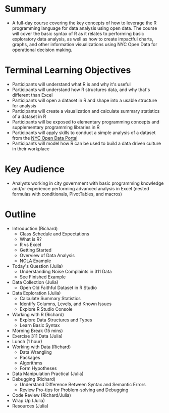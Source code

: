 # Summary
+ A full-day course covering the key concepts of how to leverage the R programming language for data analysis using open data. The course will cover the basic syntax of R as it relates to performing basic exploratory data analysis, as well as how to create impactful charts, graphs, and other information visualizations using NYC Open Data for operational decision making.

# Terminal Learning Objectives
+ Participants will understand what R is and why it's useful
+ Participants will understand how R structures data, and why that's different than Excel
+ Participants will open a dataset in R and shape into a usable structure for analysis
+ Participants will create a visualization and calculate summary statistics of a dataset in R
+ Participants will be exposed to elementary programming concepts and supplementary programming libraries in R
+ Participants will apply skills to conduct a simple analysis of a dataset from the [NYC Open Data Portal](http://opendata.cityofnewyork.us/)
+ Participants will model how R can be used to build a data driven culture in their workplace

# Key Audience
+ Analysts working in city government with basic programming knowledge and/or experience performing advanced analysis in Excel (nested formulas with conditionals, PivotTables, and macros)

# Outline
+ Introduction (Richard)
  + Class Schedule and Expectations
  + What is R?
  + R vs Excel
  + Getting Started
  + Overview of Data Analysis
  + NOLA Example
+ Today's Question (Julia)
  + Understanding Noise Complaints in 311 Data
  + See Finished Example
+ Data Collection (Julia)
  + Open Old Faithful Dataset in R Studio
+ Data Exploration (Julia)
  + Calculate Summary Statistics
  + Identify Columns, Levels, and Known Issues
  + Explore R Studio Console
+ Working with R (Richard)
  + Explore Data Structures and Types
  + Learn Basic Syntax
+ Morning Break (15 mins)
+ Exercise 311 Data (Julia)
+ Lunch (1 hour)
+ Working with Data (Richard)
  + Data Wrangling
  + Packages 
  + Algorithms
  + Form Hypotheses
+ Data Manipulation Practical (Julia)
+ Debugging (Richard)
  + Understand Difference Between Syntax and Semantic Errors
  + Review Pro-tips for Problem-solving and Debugging
+ Code Review (Richard/Julia)
+ Wrap Up (Julia)
+ Resources (Julia)
